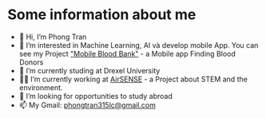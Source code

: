 # Some information about me
- 👋 Hi, I’m Phong Tran
- 👀 I’m interested in Machine Learning, AI và develop mobile App. You can see my Project ["Mobile Blood Bank"](https://github.com/PhongTranlc/Finding-Blood-Donors) - a Mobile app Finding Blood Donors  
- 🌱 I’m currently studing at Drexel University
- 👨‍🎓 I’m currently working at [AirSENSE](https://github.com/Air-SENSE) - a Project about STEM  and the environment.  
- 💞️ I’m looking for opportunities to study abroad  
- 📫 My Gmail: phongtran315lc@gmail.com 

<!---
PhongTranlc/PhongTranlc is a ✨ special ✨ repository because its `README.md` (this file) appears on your GitHub profile.
You can click the Preview link to take a look at your changes.
--->
